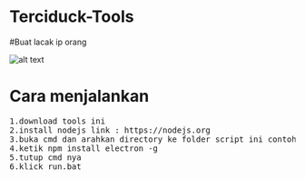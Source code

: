# Terciduck-Tools
#Buat lacak ip orang

![alt text](https://github.com/FajarTheGGman/Terciduck-Tools/blob/master/.img/pict.png)

# Cara menjalankan
<pre>
1.download tools ini
2.install nodejs link : https://nodejs.org
3.buka cmd dan arahkan directory ke folder script ini contoh : cd C:/User/Desktop/Tercyduck-Tools
4.ketik npm install electron -g
5.tutup cmd nya
6.klick run.bat
</pre>

